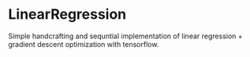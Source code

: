 # LinearRegression

Simple handcrafting and sequntial implementation of linear regression + gradient descent optimization with tensorflow.
